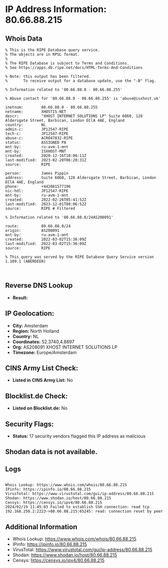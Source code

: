 # IP Address Information: 80.66.88.215

## Whois Data
```
% This is the RIPE Database query service.
% The objects are in RPSL format.
%
% The RIPE Database is subject to Terms and Conditions.
% See https://apps.db.ripe.net/docs/HTML-Terms-And-Conditions

% Note: this output has been filtered.
%       To receive output for a database update, use the "-B" flag.

% Information related to '80.66.88.0 - 80.66.88.255'

% Abuse contact for '80.66.88.0 - 80.66.88.255' is 'abuse@isxhost.uk'

inetnum:        80.66.88.0 - 80.66.88.255
netname:        XHOSTIS-NET
descr:          "XHOST INTERNET SOLUTIONS LP" Suite 6060, 128 Aldersgate Street, Barbican, London EClA 4AE, England
country:        NL
admin-c:        JP12547-RIPE
tech-c:         JP12547-RIPE
abuse-c:        ACRO47832-RIPE
status:         ASSIGNED PA
mnt-by:         ru-avm-1-mnt
mnt-by:         ISXHOST-MNT
created:        2020-12-16T10:06:11Z
last-modified:  2023-02-20T06:20:31Z
source:         RIPE

person:         James Pippin
address:        Suite 6060, 128 Aldersgate Street, Barbican, London EClA 4AE, England
phone:          +442081577196
nic-hdl:        JP12547-RIPE
mnt-by:         ru-avm-1-mnt
created:        2022-02-26T05:41:52Z
last-modified:  2023-12-01T08:06:52Z
source:         RIPE # Filtered

% Information related to '80.66.88.0/24AS208091'

route:          80.66.88.0/24
origin:         AS208091
mnt-by:         ru-avm-1-mnt
created:        2022-03-02T15:36:09Z
last-modified:  2022-03-02T15:36:09Z
source:         RIPE

% This query was served by the RIPE Database Query Service version 1.109.1 (ABERDEEN)



```
## Reverse DNS Lookup
- **Result:** 

## IP Geolocation:
- **City:** Amsterdam
- **Region:** North Holland
- **Country:** NL
- **Coordinates:** 52.3740,4.8897
- **Org:** AS208091 XHOST INTERNET SOLUTIONS LP
- **Timezone:** Europe/Amsterdam

## CINS Army List Check:
- **Listed in CINS Army List:** 
No

## Blocklist.de Check:
- **Listed on Blocklist.de:** 
No

## Security Flags:
- **Status:** 17 security vendors flagged this IP address as malicious

## Shodan data is not available.

## Logs
```

Whois Lookup: https://www.whois.com/whois/80.66.88.215
IPinfo: https://ipinfo.io/80.66.88.215
VirusTotal: https://www.virustotal.com/gui/ip-address/80.66.88.215
Shodan: https://www.shodan.io/host/80.66.88.215
Censys: https://censys.io/ipv4/80.66.88.215
2024/02/19 11:45:03 Failed to establish SSH connection: read tcp 192.168.250.2:2223->80.66.88.215:65245: read: connection reset by peer

```
## Additional Information
- Whois Lookup: https://www.whois.com/whois/80.66.88.215
- IPinfo: https://ipinfo.io/80.66.88.215
- VirusTotal: https://www.virustotal.com/gui/ip-address/80.66.88.215
- Shodan: https://www.shodan.io/host/80.66.88.215
- Censys: https://censys.io/ipv4/80.66.88.215

